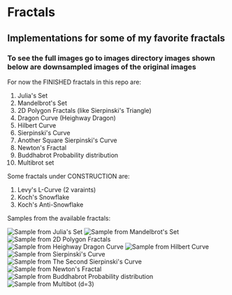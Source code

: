 # Fractals

## Implementations for some of my favorite fractals

### To see the full images go to images directory images shown below are downsampled images of the original images

For now the FINISHED fractals in this repo are:

1. Julia's Set
2. Mandelbrot's Set
3. 2D Polygon Fractals (like Sierpinski's Triangle)
4. Dragon Curve (Heighway Dragon)
5. Hilbert Curve
6. Sierpinski's Curve
7. Another Square Sierpinski's Curve
8. Newton's Fractal
9. Buddhabrot Probability distribution
10. Multibrot set

Some fractals under CONSTRUCTION are:

1. Levy's L-Curve (2 varaints)
2. Koch's Snowflake
3. Koch's Anti-Snowflake

Samples from the available fractals:

<img alt="Sample from Julia's Set" src="https://github.com/Ahmed-5/fractals/blob/main/sample_images/julia.jpeg">

<img alt="Sample from Mandelbrot's Set" src="https://github.com/Ahmed-5/fractals/blob/main/sample_images/mandelbrot.jpeg">

<img alt="Sample from 2D Polygon Fractals" src="https://github.com/Ahmed-5/fractals/blob/main/sample_images/sierpinski_triangle.jpeg">

<img alt="Sample from Heighway Dragon Curve" src="https://github.com/Ahmed-5/fractals/blob/main/sample_images/dragon_curve.jpeg">

<img alt="Sample from Hilbert Curve" src="https://github.com/Ahmed-5/fractals/blob/main/sample_images/hilbert_curve.jpeg">

<img alt="Sample from Sierpinski's Curve" src="https://github.com/Ahmed-5/fractals/blob/main/sample_images/sierpinski_curve.jpeg">

<img alt="Sample from The Second Sierpinski's Curve" src="https://github.com/Ahmed-5/fractals/blob/main/sample_images/another_sierpinski_curve.jpeg">

<img alt="Sample from Newton's Fractal" src="https://github.com/Ahmed-5/fractals/blob/main/sample_images/newton_fractal.jpeg">

<img alt="Sample from Buddhabrot Probability distribution" src="https://github.com/Ahmed-5/fractals/blob/main/sample_images/buddhabrot.jpeg">

<img alt="Sample from Multibot (d=3)" src="https://github.com/Ahmed-5/fractals/blob/main/sample_images/tribrot.jpeg">
